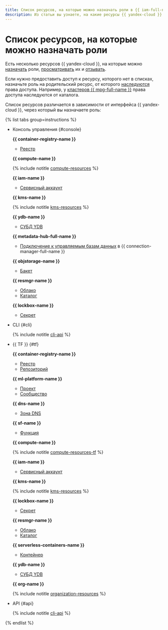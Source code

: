 ```yaml
---
title: Список ресурсов, на которые можно назначать роли в {{ iam-full-name }}
description: Из статьи вы узнаете, на какие ресурсы {{ yandex-cloud }} можно назначить роли.
---
```


# Список ресурсов, на которые можно назначать роли


Есть несколько ресурсов {{ yandex-cloud }}, на которые можно [назначать](../../operations/roles/grant.md) роли, [просматривать](../../operations/roles/get-assigned-roles.md) их и [отзывать](../../operations/roles/revoke.md).

Если нужно предоставить доступ к ресурсу, которого нет в списках, назначьте роль на родительский ресурс, от которого [наследуются](index.md#inheritance) права доступа. Например, у [кластеров {{ mpg-full-name }}](../../../managed-postgresql/concepts/index.md) права доступа наследуются от каталога.

Список ресурсов различается в зависимости от интерфейса {{ yandex-cloud }}, через который вы назначаете роль:

{% list tabs group=instructions %}

- Консоль управления {#console}

  **{{ container-registry-name }}**
  * [Реестр](../../../container-registry/operations/roles/grant.md)

  **{{ compute-name }}**

  {% include notitle [compute-resources](../../../_includes/iam/resources-with-access-control/compute.md) %}

  **{{ iam-name }}**
  * [Сервисный аккаунт](../../operations/sa/assign-role-for-sa.md)

  **{{ kms-name }}**

  {% include notitle [kms-resources](../../../_includes/iam/resources-with-access-control/kms.md) %}

  **{{ ydb-name }}**
  * [СУБД YDB](../../../ydb/operations/manage-databases.md#add-access-binding)

  **{{ metadata-hub-full-name }}**
  * [Подключение к управляемым базам данных](../../../metadata-hub/operations/connection-access.md) в {{ connection-manager-full-name }}

  **{{ objstorage-name }}**
  * [Бакет](../../../storage/operations/buckets/iam-access.md)

  **{{ resmgr-name }}**
  * [Облако](../../../resource-manager/operations/cloud/set-access-bindings.md)
  * [Каталог](../../../resource-manager/operations/folder/set-access-bindings.md)

  **{{ lockbox-name }}**
  * [Секрет](../../../lockbox/operations/secret-access.md)

- CLI {#cli}

  {% include notitle [cli-api](../../../_includes/iam/resources-with-access-control/cli-api.md) %}

- {{ TF }} {#tf}

  **{{ container-registry-name }}**
  * [Реестр](../../../container-registry/operations/roles/grant.md)
  * [Репозиторий](../../../container-registry/operations/roles/grant.md)

  **{{ ml-platform-name }}**
  * [Проект](../../../datasphere/security/index.md)
  * [Сообщество](../../../datasphere/security/index.md)

  **{{ dns-name }}**
  * [Зона DNS](../../../dns/operations/zone-access.md)

  **{{ sf-name }}**
  * [Функция](../../../functions/operations/function/role-add.md)

  **{{ compute-name }}**

  {% include notitle [compute-resources-tf](../../../_includes/iam/resources-with-access-control/compute-tf.md) %}

  **{{ iam-name }}**
  * [Сервисный аккаунт](../../operations/sa/assign-role-for-sa.md)

  **{{ kms-name }}**

  {% include notitle [kms-resources](../../../_includes/iam/resources-with-access-control/kms.md) %}

  **{{ lockbox-name }}**
  * [Секрет](../../../lockbox/operations/secret-access.md)

  **{{ resmgr-name }}**
  * [Облако](../../../resource-manager/operations/cloud/set-access-bindings.md)
  * [Каталог](../../../resource-manager/operations/folder/set-access-bindings.md)

  **{{ serverless-containers-name }}**
  * [Контейнер](../../../serverless-containers/operations/role-add.md)

  **{{ ydb-name }}**
  * [СУБД YDB](../../../ydb/security/index.md)

  **{{ org-name }}**

  {% include notitle [organization-resources](../../../_includes/iam/resources-with-access-control/organization.md) %}

- API {#api}

  {% include notitle [cli-api](../../../_includes/iam/resources-with-access-control/cli-api.md) %}

{% endlist %}